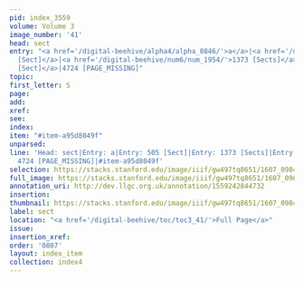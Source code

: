 ```yaml
---
pid: index_3559
volume: Volume 3
image_number: '41'
head: sect
entry: "<a href='/digital-beehive/alpha4/alpha_0846/'>a</a>|<a href='/digital-beehive/num3/num_0635/'>505
  [Sect]</a>|<a href='/digital-beehive/num6/num_1954/'>1373 [Sects]</a>|<a href='/digital-beehive/num10/num_3254/'>2291
  [Sect]</a>|4724 [PAGE_MISSING]"
topic:
first_letter: S
page:
add:
xref:
see:
index:
item: "#item-a95d8049f"
unparsed:
line: 'Head: sect|Entry: a|Entry: 505 [Sect]|Entry: 1373 [Sects]|Entry: 2291 [Sect]|Entry:
  4724 [PAGE_MISSING]|#item-a95d8049f'
selection: https://stacks.stanford.edu/image/iiif/gw497tq8651/1607_0984/1581,2050,775,172/full/0/default.jpg
full_image: https://stacks.stanford.edu/image/iiif/gw497tq8651/1607_0984/full/full/0/default.jpg
annotation_uri: http://dev.llgc.org.uk/annotation/1559242844732
insertion:
thumbnail: https://stacks.stanford.edu/image/iiif/gw497tq8651/1607_0984/1581,2050,775,172/150,/0/default.jpg
label: sect
location: "<a href='/digital-beehive/toc/toc3_41/'>Full Page</a>"
issue:
insertion_xref:
order: '0807'
layout: index_item
collection: index4
---
```

